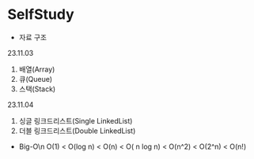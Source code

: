 # SelfStudy

- 자료 구조
  
23.11.03
1. 배열(Array)
2. 큐(Queue)
3. 스택(Stack)

23.11.04
1. 싱글 링크드리스트(Single LinkedList)
2. 더블 링크드리스트(Double LinkedList)

* Big-O\n
  O(1) < O(log n) < O(n) < O( n log n) < O(n^2) < O(2^n) < O(n!)

